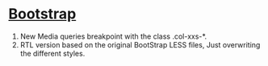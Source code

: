 # [Bootstrap](http://getbootstrap.com)

1. New Media queries breakpoint with the class .col-xxs-*.
2. RTL version based on the original BootStrap LESS files, Just overwriting the different styles.
